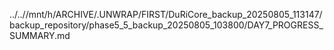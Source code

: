 ../..//mnt/h/ARCHIVE/.UNWRAP/FIRST/DuRiCore_backup_20250805_113147/backup_repository/phase5_5_backup_20250805_103800/DAY7_PROGRESS_SUMMARY.md